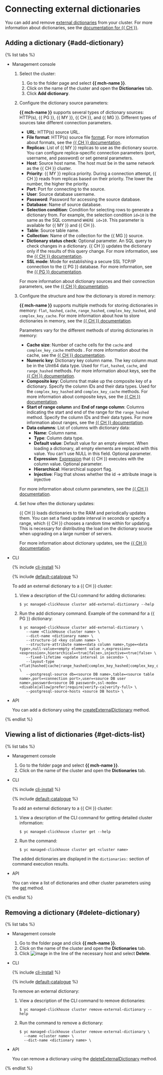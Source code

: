 # Connecting external dictionaries

You can add and remove [external dictionaries](../concepts/dictionaries.md#external-dicts) from your cluster. For more information about dictionaries, see the [documentation for {{ CH }}](https://clickhouse.yandex/docs/en/query_language/dicts/).

## Adding a dictionary {#add-dictionary}

{% list tabs %}

- Management console

  1. Select the cluster:
     1. Go to the folder page and select **{{ mch-name }}**.
     1. Click on the name of the cluster and open the **Dictionaries** tab.
     1. Click **Add dictionary**.

  1. Configure the dictionary source parameters:

     **{{ mch-name }}** supports several types of dictionary sources: HTTP(s), {{ PG }}, {{ MY }}, {{ CH }}, and {{ MG }}.
Different types of sources take different connection parameters.
     * **URL**: HTTP(s) source URL.
     * **File format**: HTTP(s) source file [format](https://clickhouse.yandex/docs/en/interfaces/formats/#formats). For more information about formats, see the [{{ CH }} documentation](https://clickhouse.yandex/docs/en/interfaces/formats/#formats).
     * **Replicas**: List of {{ MY }} replicas to use as the dictionary source.
You can configure replica-specific connection parameters (port, username, and password) or set general parameters.
     * **Host**: Source host name. The host must be in the same network as the {{ CH }} cluster.
     * **Priority**: {{ MY }} replica priority.  During a connection attempt, {{ CH }} reads from replicas based on their priority. The lower the number, the higher the priority.
     * **Port**: Port for connecting to the source.
     * **User**: Source database username.
     * **Password**: Password for accessing the source database.
     * **Database**: Name of source database.
     * **Selection condition**: Condition for selecting rows to generate a dictionary from. For example, the selection condition ```id=10``` is the same as the SQL command ```WHERE id=10```.
This parameter is available for {{ MY }} and {{ CH }}.
     * **Table**: Source table name.
     * **Collection**: Name of the collection for the {{ MG }} source.
     * **Dictionary status check**: Optional parameter. An SQL query to check changes in a dictionary.
{{ CH }} updates the dictionary only if the results of this query change.
For more information, see the [{{ CH }} documentation](https://clickhouse.yandex/docs/en/query_language/dicts/external_dicts_dict_lifetime/).
     * **SSL mode**: Mode for establishing a secure SSL TCP/IP connection to the {{ PG }} database.
For more information, see the [{{ PG }} documentation](https://www.postgresql.org/docs/current/libpq-connect.html#LIBPQ-PARAMKEYWORDS).

     For more information about dictionary sources and their connection parameters, see the [{{ CH }} documentation](https://clickhouse.yandex/docs/en/query_language/dicts/external_dicts_dict_sources/).

  1. Configure the structure and how the dictionary is stored in memory:

     **{{ mch-name }}** supports multiple methods for storing dictionaries in memory:
```flat```, ```hashed```, ```cache```, ```range_hashed```, ```complex_key_hashed```, and ```complex_key_cache```.
For more information about how to store dictionaries in memory, see the [{{ CH }} documentation](https://clickhouse.yandex/docs/en/query_language/dicts/external_dicts_dict_layout/).

     Parameters vary for the different methods of storing dictionaries in memory:
     * **Cache size**: Number of cache cells for the `cache` and `complex_key_cache` methods .
For more information about the cache, see the [{{ CH }} documentation](https://clickhouse.yandex/docs/en/query_language/dicts/external_dicts_dict_layout/#cache).
     * **Numeric key**: Dictionary key column name. The key column must be in the UInt64 data type.
Used for `flat`, `hashed`, `cache`, and `range_hashed` methods.
For more information about keys, see the [{{ CH }} documentation](https://clickhouse.yandex/docs/en/query_language/dicts/external_dicts_dict_structure/#chislovoi-kliuch).
     * **Composite key**: Columns that make up the composite key of a dictionary. Specify the column IDs and their data types.
Used for the `complex_key_hashed` and `complex_key_cache` methods.
For more information about composite keys, see the [{{ CH }} documentation](https://clickhouse.yandex/docs/en/query_language/dicts/external_dicts_dict_structure/#sostavnoi-kliuch).
     * **Start of range column** and **End of range column**: Columns indicating the start and end of the range for the `range_hashed` method.
Specify the column IDs and their data types.
For more information about ranges, see the [{{ CH }} documentation](https://clickhouse.yandex/docs/en/query_language/dicts/external_dicts_dict_layout/#range-hashed).
     * **Data columns**: List of columns with dictionary data:
        * **Name**: Column name.
        * **Type**: Column data type.
        * **Default value**: Default value for an empty element.
When loading a dictionary, all empty elements are replaced with this value.
You can't use NULL in this field. Optional parameter.
        * **Expression**: [Expression](https://clickhouse.yandex/docs/en/query_language/syntax/#syntax-expressions) that {{ CH }} executes with the column value. Optional parameter.
        * **Hierarchical**: Hierarchical support flag.
        * **Injective**: Flag that shows whether the id -> attribute image is injective

     For more information about column parameters, see the [{{ CH }} documentation](https://clickhouse.yandex/docs/en/query_language/dicts/external_dicts_dict_structure/#ext_dict_structure-attributes).

  1. Set how often the dictionary updates:

     {{ CH }} loads dictionaries to the RAM and periodically updates them.
You can set a fixed update interval in seconds or specify a range,
which {{ CH }} chooses a random time within for updating.
This is necessary for distributing the load on the dictionary source when upgrading on a large number of servers.

     For more information about dictionary updates, see the [{{ CH }} documentation](https://clickhouse.yandex/docs/en/query_language/dicts/external_dicts_dict_lifetime/).

- CLI

  {% include [cli-install](../../_includes/cli-install.md) %}

  {% include [default-catalogue](../../_includes/default-catalogue.md) %}

  To add an external dictionary to a {{ CH }} cluster:

  1. View a description of the CLI command for adding dictionaries:

     ```
     $ yc managed-clickhouse cluster add-external-dictionary --help
     ```

  1. Run the add dictionary command. Example of the command for a {{ PG }} dictionary:

     ```
     $ yc managed-clickhouse cluster add-external-dictionary \
        --name <ClickHouse cluster name> \
        --dict-name <dictionary name> \
        --structure-id <key column name> \
        --structure-attribute name=<data column name>,type=<data type>,null-value=<empty element value >,expression=<expression>,hierarchical=<true|false>,injective=<true|false> \
        --fixed-lifetime <update interval in seconds> \
        --layout-type <flat|hashed|cache|range_hashed|complex_key_hashed|complex_key_cache> \
        --postgresql-source db=<source DB name>,table=<source table name>,port=<connection port>,user=<source DB user name>,password=<source DB password>,ssl-mode=<disable|allow|prefer|require|verify-ca|verify-full> \
        --postgresql-source-hosts <source DB hosts> \
     ```

- API

  You can add a dictionary using the [createExternalDictionary](../api-ref/Cluster/createExternalDictionary.md) method.

{% endlist %}

## Viewing a list of dictionaries {#get-dicts-list}

{% list tabs %}

- Management console
  1. Go to the folder page and select **{{ mch-name }}**.
  1. Click on the name of the cluster and open the **Dictionaries** tab.

- CLI

  {% include [cli-install](../../_includes/cli-install.md) %}

  {% include [default-catalogue](../../_includes/default-catalogue.md) %}

  To add an external dictionary to a {{ CH }} cluster:

  1. View a description of the CLI command for getting detailed cluster information:

     ```
     $ yc managed-clickhouse cluster get --help
     ```

  1. Run the command:

     ```
     $ yc managed-clickhouse cluster get <cluster name>
     ```

  The added dictionaries are displayed in the ```dictionaries:``` section of command execution results.

- API

  You can view a list of dictionaries and other cluster parameters using the [get](../api-ref/Cluster/get.md) method.

{% endlist %}

## Removing a dictionary {#delete-dictionary}

{% list tabs %}

- Management console
  1. Go to the folder page and click **{{ mch-name }}**.
  1. Click on the name of the cluster and open the **Dictionaries** tab.
  1. Click ![image](../../_assets/vertical-ellipsis.svg) in the line of the necessary host and select **Delete**.

- CLI

  {% include [cli-install](../../_includes/cli-install.md) %}

  {% include [default-catalogue](../../_includes/default-catalogue.md) %}

  To remove an external dictionary:

  1. View a description of the CLI command to remove dictionaries:

     ```
     $ yc managed-clickhouse cluster remove-external-dictionary --help
     ```

  1. Run the command to remove a dictionary:

     ```
     $ yc managed-clickhouse cluster remove-external-dictionary \
       --name <cluster name> \
       --dict-name <dictionary name> \
     ```

- API

  You can remove a dictionary using the [deleteExternalDictionary](../api-ref/Cluster/deleteExternalDictionary.md) method.

{% endlist %}